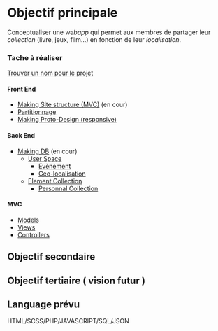 # Objectif principale

Conceptualiser une *webapp* qui permet aux membres de partager leur *collection* (livre, jeux, film...) en fonction de leur *localisation*.

### Tache à réaliser

[Trouver un nom pour le projet](md/name.md)

#### Front End

  - [Making Site structure (MVC)](md/site-structure.md) (en cour)
  - [Partitionnage](md/partition.md)  
  - [Making Proto-Design (responsive)](md/proto-design.md)
 

#### Back End

- [Making DB](md/database.md) (en cour)
  - [User Space](md/user-space.md)
    - [Evènement](md/event.md)
    - [Geo-localisation](md/geoloc.md)    
  - [Element Collection](md/element.md)
    - [Personnal Collection](md/personnal.md)

#### MVC

  - [Models](md/models.md)
  - [Views](md/views.md)
  - [Controllers](md/controllers.md)

  
## Objectif secondaire


 

## Objectif tertiaire ( vision futur )


## Language prévu

HTML/SCSS/PHP/JAVASCRIPT/SQL/JSON